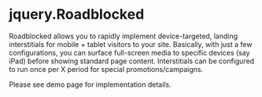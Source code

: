 # jquery.Roadblocked

Roadblocked allows you to rapidly implement device-targeted, landing interstitials for mobile + tablet visitors to your site. Basically, with just a few configurations, you can surface full-screen media to specific devices (say iPad) before showing standard page content. Interstitials can be configured to run once per X period for special promotions/campaigns. 

Please see demo page for implementation details.